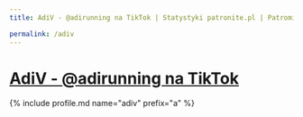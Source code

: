 ```yaml
---
title: AdiV - @adirunning na TikTok | Statystyki patronite.pl | Patromierz

permalink: /adiv
---
```


# [AdiV - @adirunning na TikTok](https://patronite.pl/adiv)

{% include profile.md name="adiv" prefix="a" %}
